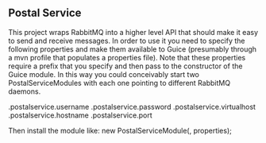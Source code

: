 Postal Service
--------------

This project wraps RabbitMQ into a higher level API that should make it easy to send and receive messages. In order
to use it you need to specify the following properties and make them available to Guice (presumably through a mvn
profile that populates a properties file). Note that these properties require a prefix that you specify and then
pass to the constructor of the Guice module. In this way you could conceivably start two PostalServiceModules with
each one pointing to different RabbitMQ daemons.

<your-prefix>.postalservice.username
<your-prefix>.postalservice.password
<your-prefix>.postalservice.virtualhost
<your-prefix>.postalservice.hostname
<your-prefix>.postalservice.port

Then install the module like: new PostalServiceModule(<your-prefix>, properties);
